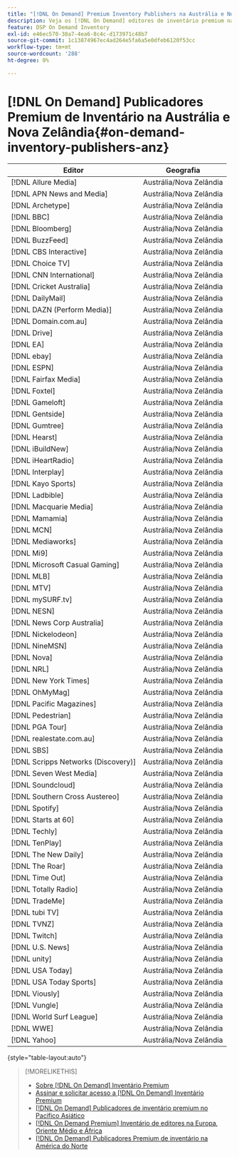 ```yaml
---
title: "[!DNL On Demand] Premium Inventory Publishers na Austrália e Nova Zelândia"
description: Veja os [!DNL On Demand] editores de inventário premium na Austrália e Nova Zelândia.
feature: DSP On Demand Inventory
exl-id: e46ec570-38a7-4ea6-8c4c-d173971c48b7
source-git-commit: 1c13874967ec4ad264e5fa6a5e0dfeb6120f53cc
workflow-type: tm+mt
source-wordcount: '288'
ht-degree: 0%

---
```


# [!DNL On Demand] Publicadores Premium de Inventário na Austrália e Nova Zelândia{#on-demand-inventory-publishers-anz}

<!-- get from Amanda Cabrera <acabrera@adobe.com> -->

| Editor | Geografia |
|------------------------------|--------------|
| [!DNL Allure Media] | Austrália/Nova Zelândia |
| [!DNL APN News and Media] | Austrália/Nova Zelândia |
| [!DNL Archetype] | Austrália/Nova Zelândia |
| [!DNL BBC] | Austrália/Nova Zelândia |
| [!DNL Bloomberg] | Austrália/Nova Zelândia |
| [!DNL BuzzFeed] | Austrália/Nova Zelândia |
| [!DNL CBS Interactive] | Austrália/Nova Zelândia |
| [!DNL Choice TV] | Austrália/Nova Zelândia |
| [!DNL CNN International] | Austrália/Nova Zelândia |
| [!DNL Cricket Australia] | Austrália/Nova Zelândia |
| [!DNL DailyMail] | Austrália/Nova Zelândia |
| [!DNL DAZN (Perform Media)] | Austrália/Nova Zelândia |
| [!DNL Domain.com.au] | Austrália/Nova Zelândia |
| [!DNL Drive] | Austrália/Nova Zelândia |
| [!DNL EA] | Austrália/Nova Zelândia |
| [!DNL ebay] | Austrália/Nova Zelândia |
| [!DNL ESPN] | Austrália/Nova Zelândia |
| [!DNL Fairfax Media] | Austrália/Nova Zelândia |
| [!DNL Foxtel] | Austrália/Nova Zelândia |
| [!DNL Gameloft] | Austrália/Nova Zelândia |
| [!DNL Gentside] | Austrália/Nova Zelândia |
| [!DNL Gumtree] | Austrália/Nova Zelândia |
| [!DNL Hearst] | Austrália/Nova Zelândia |
| [!DNL iBuildNew] | Austrália/Nova Zelândia |
| [!DNL iHeartRadio] | Austrália/Nova Zelândia |
| [!DNL Interplay] | Austrália/Nova Zelândia |
| [!DNL Kayo Sports] | Austrália/Nova Zelândia |
| [!DNL Ladbible] | Austrália/Nova Zelândia |
| [!DNL Macquarie Media] | Austrália/Nova Zelândia |
| [!DNL Mamamia] | Austrália/Nova Zelândia |
| [!DNL MCN] | Austrália/Nova Zelândia |
| [!DNL Mediaworks] | Austrália/Nova Zelândia |
| [!DNL Mi9] | Austrália/Nova Zelândia |
| [!DNL Microsoft Casual Gaming] | Austrália/Nova Zelândia |
| [!DNL MLB] | Austrália/Nova Zelândia |
| [!DNL MTV] | Austrália/Nova Zelândia |
| [!DNL mySURF.tv] | Austrália/Nova Zelândia |
| [!DNL NESN] | Austrália/Nova Zelândia |
| [!DNL News Corp Australia] | Austrália/Nova Zelândia |
| [!DNL Nickelodeon] | Austrália/Nova Zelândia |
| [!DNL NineMSN] | Austrália/Nova Zelândia |
| [!DNL Nova] | Austrália/Nova Zelândia |
| [!DNL NRL] | Austrália/Nova Zelândia |
| [!DNL New York Times] | Austrália/Nova Zelândia |
| [!DNL OhMyMag] | Austrália/Nova Zelândia |
| [!DNL Pacific Magazines] | Austrália/Nova Zelândia |
| [!DNL Pedestrian] | Austrália/Nova Zelândia |
| [!DNL PGA Tour] | Austrália/Nova Zelândia |
| [!DNL realestate.com.au] | Austrália/Nova Zelândia |
| [!DNL SBS] | Austrália/Nova Zelândia |
| [!DNL Scripps Networks (Discovery)] | Austrália/Nova Zelândia |
| [!DNL Seven West Media] | Austrália/Nova Zelândia |
| [!DNL Soundcloud] | Austrália/Nova Zelândia |
| [!DNL Southern Cross Austereo] | Austrália/Nova Zelândia |
| [!DNL Spotify] | Austrália/Nova Zelândia |
| [!DNL Starts at 60] | Austrália/Nova Zelândia |
| [!DNL Techly] | Austrália/Nova Zelândia |
| [!DNL TenPlay] | Austrália/Nova Zelândia |
| [!DNL The New Daily] | Austrália/Nova Zelândia |
| [!DNL The Roar] | Austrália/Nova Zelândia |
| [!DNL Time Out] | Austrália/Nova Zelândia |
| [!DNL Totally Radio] | Austrália/Nova Zelândia |
| [!DNL TradeMe] | Austrália/Nova Zelândia |
| [!DNL tubi TV] | Austrália/Nova Zelândia |
| [!DNL TVNZ] | Austrália/Nova Zelândia |
| [!DNL Twitch] | Austrália/Nova Zelândia |
| [!DNL U.S. News] | Austrália/Nova Zelândia |
| [!DNL unity] | Austrália/Nova Zelândia |
| [!DNL USA Today] | Austrália/Nova Zelândia |
| [!DNL USA Today Sports] | Austrália/Nova Zelândia |
| [!DNL Viously] | Austrália/Nova Zelândia |
| [!DNL Vungle] | Austrália/Nova Zelândia |
| [!DNL World Surf League] | Austrália/Nova Zelândia |
| [!DNL WWE] | Austrália/Nova Zelândia |
| [!DNL Yahoo] | Austrália/Nova Zelândia |

{style=&quot;table-layout:auto&quot;}

>[!MORELIKETHIS]
>
>* [Sobre [!DNL On Demand] Inventário Premium](on-demand-inventory-about.md)
>* [Assinar e solicitar acesso a [!DNL On Demand] Inventário Premium](on-demand-inventory-subscribe.md)
>* [[!DNL On Demand] Publicadores de inventário premium no Pacífico Asiático](on-demand-inventory-publishers-apac.md)
>* [[!DNL On Demand Premium] Inventário de editores na Europa, Oriente Médio e África](on-demand-inventory-publishers-emea.md)
>* [[!DNL On Demand] Publicadores Premium de inventário na América do Norte](on-demand-inventory-publishers-na.md)

